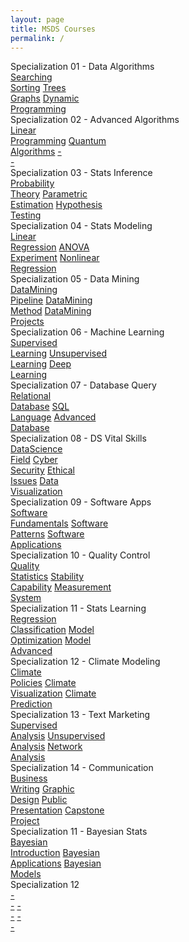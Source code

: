 ```yaml
---
layout: page
title: MSDS Courses
permalink: /
---
```


<div class="row" style="grid-template-columns: 1fr 1fr;">
  <div class="btn text">
    <div class="btn name">Specialization 01 - Data Algorithms</div>
    <div class="row" style="grid-template-columns: 1fr 1fr 1fr;">
      <a href="/02-MSDS-Courses/MSDS01/" class="btn box1">Searching<br>Sorting</a>
      <a href="/02-MSDS-Courses/MSDS02/" class="btn box2">Trees<br>Graphs</a>
      <a href="/02-MSDS-Courses/MSDS03/" class="btn box3">Dynamic<br>Programming</a>
    </div>
  </div>
  <div class="btn text">
    <div class="btn name">Specialization 02 - Advanced Algorithms</div>
    <div class="row" style="grid-template-columns: 1fr 1fr 1fr;">
      <a href="/02-MSDS-Courses/MSDS04/" class="btn box1">Linear<br>Programming</a>
      <a href="/02-MSDS-Courses/MSDS05/" class="btn box2">Quantum<br>Algorithms</a>
      <a href="" class="btn empty">-<br>-</a>
    </div>
  </div>
</div>

<div class="row" style="grid-template-columns: 1fr 1fr;">
  <div class="btn text">
    <div class="btn name">Specialization 03 - Stats Inference</div>
    <div class="row" style="grid-template-columns: 1fr 1fr 1fr;">
      <a href="/02-MSDS-Courses/MSDS06/" class="btn box1">Probability<br>Theory</a>
      <a href="/02-MSDS-Courses/MSDS07/" class="btn box2">Parametric<br>Estimation</a>
      <a href="/02-MSDS-Courses/MSDS08/" class="btn box3">Hypothesis<br>Testing</a>
    </div>
  </div>
  <div class="btn text">
    <div class="btn name">Specialization 04 - Stats Modeling</div>
    <div class="row" style="grid-template-columns: 1fr 1fr 1fr;">
      <a href="/02-MSDS-Courses/MSDS09/" class="btn box1">Linear<br>Regression</a>
      <a href="/02-MSDS-Courses/MSDS10/" class="btn box2">ANOVA<br>Experiment</a>
      <a href="/02-MSDS-Courses/MSDS11/" class="btn box3">Nonlinear<br>Regression</a>
    </div>
  </div>
</div>

<div class="row" style="grid-template-columns: 1fr 1fr;">
  <div class="btn text">
    <div class="btn name">Specialization 05 - Data Mining</div>
    <div class="row" style="grid-template-columns: 1fr 1fr 1fr;">
      <a href="/02-MSDS-Courses/MSDS12/" class="btn box1">DataMining<br>Pipeline</a>
      <a href="/02-MSDS-Courses/MSDS13/" class="btn box2">DataMining<br>Method</a>
      <a href="/02-MSDS-Courses/MSDS14/" class="btn box3">DataMining<br>Projects</a>
    </div>
  </div>
  <div class="btn text">
    <div class="btn name">Specialization 06 - Machine Learning</div>
    <div class="row" style="grid-template-columns: 1fr 1fr 1fr;">
      <a href="/02-MSDS-Courses/MSDS15/" class="btn box1">Supervised<br>Learning</a>
      <a href="/02-MSDS-Courses/MSDS16/" class="btn box2">Unsupervised<br>Learning</a>
      <a href="/02-MSDS-Courses/MSDS17/" class="btn box3">Deep<br>Learning</a>
    </div>
  </div>
</div>

<div class="row" style="grid-template-columns: 1fr 1fr;">
  <div class="btn text">
    <div class="btn name">Specialization 07 - Database Query</div>
    <div class="row" style="grid-template-columns: 1fr 1fr 1fr;">
      <a href="/02-MSDS-Courses/MSDS18/" class="btn box1">Relational<br>Database</a>
      <a href="/02-MSDS-Courses/MSDS19/" class="btn box2">SQL<br>Language</a>
      <a href="/02-MSDS-Courses/MSDS20/" class="btn box3">Advanced<br>Database</a>
    </div>
  </div>
  <div class="btn text">
    <div class="btn name">Specialization 08 - DS Vital Skills</div>
    <div class="row" style="grid-template-columns: 1fr 1fr 1fr 1fr;">
      <a href="/02-MSDS-Courses/MSDS21/" class="btn box1">DataScience<br>Field</a>
      <a href="/02-MSDS-Courses/MSDS22/" class="btn box2">Cyber<br>Security</a>
      <a href="/02-MSDS-Courses/MSDS23/" class="btn box3">Ethical<br>Issues</a>
      <a href="/02-MSDS-Courses/MSDS24/" class="btn box4">Data<br>Visualization</a>
    </div>
  </div>
</div>

<div class="row" style="grid-template-columns: 1fr 1fr;">
  <div class="btn text">
    <div class="btn name">Specialization 09 - Software Apps</div>
    <div class="row" style="grid-template-columns: 1fr 1fr 1fr;">
      <a href="/02-MSDS-Courses/MSDS25/" class="btn box1">Software<br>Fundamentals</a>
      <a href="/02-MSDS-Courses/MSDS26/" class="btn box2">Software<br>Patterns</a>
      <a href="/02-MSDS-Courses/MSDS27/" class="btn box3">Software<br>Applications</a>
    </div>
  </div>
  <div class="btn text">
    <div class="btn name">Specialization 10 - Quality Control</div>
    <div class="row" style="grid-template-columns: 1fr 1fr 1fr;">
      <a href="/02-MSDS-Courses/MSDS28/" class="btn box1">Quality<br>Statistics</a>
      <a href="/02-MSDS-Courses/MSDS29/" class="btn box2">Stability<br>Capability</a>
      <a href="/02-MSDS-Courses/MSDS30/" class="btn box3">Measurement<br>System</a>
    </div>
  </div>
</div>

<div class="row" style="grid-template-columns: 1fr 1fr;">
  <div class="btn text">
    <div class="btn name">Specialization 11 - Stats Learning</div>
    <div class="row" style="grid-template-columns: 1fr 1fr 1fr;">
      <a href="/02-MSDS-Courses/MSDS31/" class="btn box1">Regression<br>Classification</a>
      <a href="/02-MSDS-Courses/MSDS32/" class="btn box2">Model<br>Optimization</a>
      <a href="/02-MSDS-Courses/MSDS33/" class="btn box3">Model<br>Advanced</a>
    </div>
  </div>
  <div class="btn text">
    <div class="btn name">Specialization 12 - Climate Modeling</div>
    <div class="row" style="grid-template-columns: 1fr 1fr 1fr;">
      <a href="/02-MSDS-Courses/MSDS34/" class="btn box1">Climate<br>Policies</a>
      <a href="/02-MSDS-Courses/MSDS35/" class="btn box2">Climate<br>Visualization</a>
      <a href="/02-MSDS-Courses/MSDS36/" class="btn box3">Climate<br>Prediction</a>
    </div>
  </div>
</div>

<div class="row" style="grid-template-columns: 1fr 1fr;">
  <div class="btn text">
    <div class="btn name">Specialization 13 - Text Marketing</div>
    <div class="row" style="grid-template-columns: 1fr 1fr 1fr;">
      <a href="/02-MSDS-Courses/MSDS37/" class="btn box1">Supervised<br>Analysis</a>
      <a href="/02-MSDS-Courses/MSDS38/" class="btn box2">Unsupervised<br>Analysis</a>
      <a href="/02-MSDS-Courses/MSDS39/" class="btn box3">Network<br>Analysis</a>
    </div>
  </div>
  <div class="btn text">
    <div class="btn name">Specialization 14 - Communication</div>
    <div class="row" style="grid-template-columns: 1fr 1fr 1fr 1fr;">
      <a href="/02-MSDS-Courses/MSDS40/" class="btn box1">Business<br>Writing</a>
      <a href="/02-MSDS-Courses/MSDS41/" class="btn box2">Graphic<br>Design</a>
      <a href="/02-MSDS-Courses/MSDS42/" class="btn box3">Public<br>Presentation</a>
      <a href="/02-MSDS-Courses/MSDS43/" class="btn box4">Capstone<br>Project</a>
    </div>
  </div>
</div>

<div class="row" style="grid-template-columns: 1fr 1fr;">
  <div class="btn text">
    <div class="btn name">Specialization 11 - Bayesian Stats</div>
    <div class="row" style="grid-template-columns: 1fr 1fr 1fr;">
      <a href="/02-MSDS-Courses/MSDS44/" class="btn box1">Bayesian<br>Introduction</a>
      <a href="" class="btn box2">Bayesian<br>Applications</a>
      <a href="" class="btn box3">Bayesian<br>Models</a>
    </div>
  </div>
  <div class="btn text">
    <div class="btn name">Specialization 12</div>
    <div class="row" style="grid-template-columns: 1fr 1fr 1fr;">
      <a href="" class="btn box1">-<br>-</a>
      <a href="" class="btn box1">-<br>-</a>
      <a href="" class="btn box1">-<br>-</a>
    </div>
  </div>
</div>
